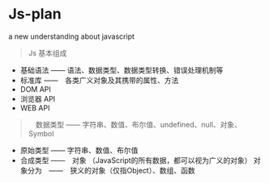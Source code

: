 # Js-plan
a new understanding about javascript
> Js 基本组成

* 基础语法 —— 语法、数据类型、数据类型转换、错误处理机制等
* 标准库 ——　各类广义对象及其携带的属性、方法
* DOM API
* 浏览器 API
* WEB API

>　数据类型 —— 字符串、数值、布尔值、undefined、null、对象、Symbol

* 原始类型 —— 字符串、数值、布尔值
* 合成类型 ——　对象 （JavaScript的所有数据，都可以视为广义的对象）
    对象分为　——　狭义的对象（仅指Object）、数组、函数
      

    
  